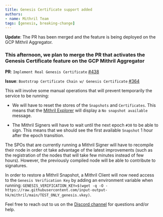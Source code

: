 ```yaml
---
title: Genesis Certificate support added
authors:
- name: Mithril Team
tags: [genesis, breaking-change]
---
```


**Update**: The PR has been merged and the feature is being deployed on the GCP Mithril Aggregator.

### This afternoon, we plan to merge the PR that activates the Genesis Certificate feature on the GCP Mithril Aggregator

**PR**: `Implement Real Genesis Certificate` [#438](https://github.com/input-output-hk/mithril/pull/438)

**Issue**: `Bootstrap Certificate Chain w/ Genesis Certificate` [#364](https://github.com/input-output-hk/mithril/issues/364)

This will involve some manual operations that will prevent temporarily the service to be running:

* We will have to reset the stores of the `Snapshots` and `Certificates`. This means that the [Mithril Explorer](https://mithril.network/explorer/) will display a `No snapshot available` message.

* The Mithril Signers will have to wait until the next epoch `#30` to be able to sign. This means that we should see the first available `Snapshot` 1 hour after the epoch transition.

The SPOs that are currently running a Mithril Signer will have to recompile their node in order ot take advantage of the latest improvements (such as the registration of the nodes that will take few minutes instead of few hours). However, the previously compiled node will be able to contribute to signatures.

In order to restore a Mithril Snapshot, a Mithril Client will now need access to the `Genesis Verification Key` by adding an environment variable when running: `GENESIS_VERIFICATION_KEY=$(wget -q -O - https://raw.githubusercontent.com/input-output-hk/mithril/main/TEST_ONLY_genesis.vkey)`.

Feel free to reach out to us on the [Discord channel](https://discord.gg/5kaErDKDRq) for questions and/or help.
